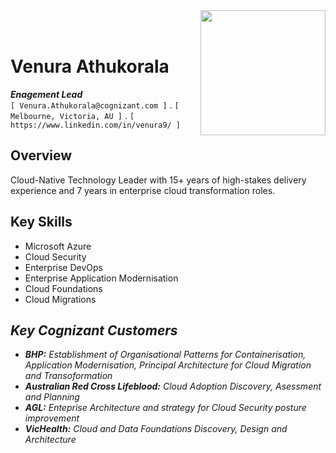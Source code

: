 <img align="right" width="200" src="https://cognizant.scene7.com/is/image/cognizant/cognizant-servian-logo">
<br/><br/>

# Venura Athukorala
_**Enagement Lead**_\
`[ Venura.Athukorala@cognizant.com ]` . `[ Melbourne, Victoria, AU ]` . `[ https://www.linkedin.com/in/venura9/ ]`

## Overview

Cloud-Native Technology Leader with 15+ years of high-stakes delivery experience and 7 years in enterprise cloud transformation roles. 

## Key Skills

- Microsoft Azure
- Cloud Security
- Enterprise DevOps
- Enterprise Application Modernisation
- Cloud Foundations
- Cloud Migrations 

## **_Key Cognizant Customers_**

- _**BHP:** Establishment of Organisational Patterns for Containerisation, Application Modernisation, Principal Architecture for Cloud Migration and Transoformation_
- _**Australian Red Cross Lifeblood:** Cloud Adoption Discovery, Asessment and Planning_
- _**AGL:** Enteprise Architecture and strategy for Cloud Security posture improvement_
- _**VicHealth:** Cloud and Data Foundations Discovery, Design and Architecture_
